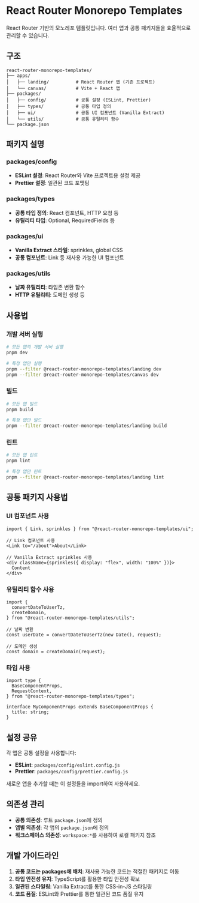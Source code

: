 # React Router Monorepo Templates

React Router 기반의 모노레포 템플릿입니다. 여러 앱과 공통 패키지들을 효율적으로 관리할 수 있습니다.

## 구조

```
react-router-monorepo-templates/
├── apps/
│   ├── landing/          # React Router 앱 (기존 프로젝트)
│   └── canvas/           # Vite + React 앱
├── packages/
│   ├── config/           # 공통 설정 (ESLint, Prettier)
│   ├── types/            # 공통 타입 정의
│   ├── ui/               # 공통 UI 컴포넌트 (Vanilla Extract)
│   └── utils/            # 공통 유틸리티 함수
└── package.json
```

## 패키지 설명

### packages/config

- **ESLint 설정**: React Router와 Vite 프로젝트용 설정 제공
- **Prettier 설정**: 일관된 코드 포맷팅

### packages/types

- **공통 타입 정의**: React 컴포넌트, HTTP 요청 등
- **유틸리티 타입**: Optional, RequiredFields 등

### packages/ui

- **Vanilla Extract 스타일**: sprinkles, global CSS
- **공통 컴포넌트**: Link 등 재사용 가능한 UI 컴포넌트

### packages/utils

- **날짜 유틸리티**: 타임존 변환 함수
- **HTTP 유틸리티**: 도메인 생성 등

## 사용법

### 개발 서버 실행

```bash
# 모든 앱의 개발 서버 실행
pnpm dev

# 특정 앱만 실행
pnpm --filter @react-router-monorepo-templates/landing dev
pnpm --filter @react-router-monorepo-templates/canvas dev
```

### 빌드

```bash
# 모든 앱 빌드
pnpm build

# 특정 앱만 빌드
pnpm --filter @react-router-monorepo-templates/landing build
```

### 린트

```bash
# 모든 앱 린트
pnpm lint

# 특정 앱만 린트
pnpm --filter @react-router-monorepo-templates/landing lint
```

## 공통 패키지 사용법

### UI 컴포넌트 사용

```tsx
import { Link, sprinkles } from "@react-router-monorepo-templates/ui";

// Link 컴포넌트 사용
<Link to="/about">About</Link>

// Vanilla Extract sprinkles 사용
<div className={sprinkles({ display: "flex", width: "100%" })}>
  Content
</div>
```

### 유틸리티 함수 사용

```tsx
import {
  convertDateToUserTz,
  createDomain,
} from "@react-router-monorepo-templates/utils";

// 날짜 변환
const userDate = convertDateToUserTz(new Date(), request);

// 도메인 생성
const domain = createDomain(request);
```

### 타입 사용

```tsx
import type {
  BaseComponentProps,
  RequestContext,
} from "@react-router-monorepo-templates/types";

interface MyComponentProps extends BaseComponentProps {
  title: string;
}
```

## 설정 공유

각 앱은 공통 설정을 사용합니다:

- **ESLint**: `packages/config/eslint.config.js`
- **Prettier**: `packages/config/prettier.config.js`

새로운 앱을 추가할 때는 이 설정들을 import하여 사용하세요.

## 의존성 관리

- **공통 의존성**: 루트 `package.json`에 정의
- **앱별 의존성**: 각 앱의 `package.json`에 정의
- **워크스페이스 의존성**: `workspace:*`를 사용하여 로컬 패키지 참조

## 개발 가이드라인

1. **공통 코드는 packages에 배치**: 재사용 가능한 코드는 적절한 패키지로 이동
2. **타입 안전성 유지**: TypeScript를 활용한 타입 안전성 확보
3. **일관된 스타일링**: Vanilla Extract를 통한 CSS-in-JS 스타일링
4. **코드 품질**: ESLint와 Prettier를 통한 일관된 코드 품질 유지
